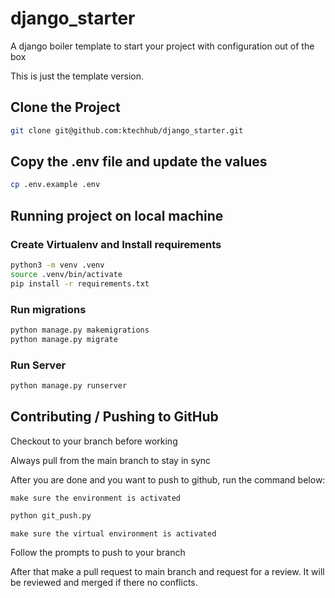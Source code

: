 # django_starter
A django boiler template to start your project with configuration out of the box

This is just the template version.

## Clone the Project
```sh
git clone git@github.com:ktechhub/django_starter.git
```

## Copy the .env file and update the values
```sh
cp .env.example .env
```


## Running project on local machine

### Create Virtualenv and Install requirements
```sh
python3 -m venv .venv
source .venv/bin/activate
pip install -r requirements.txt
```

### Run migrations
```sh
python manage.py makemigrations
python manage.py migrate
```

### Run Server
```sh
python manage.py runserver
```


## Contributing / Pushing to GitHub
Checkout to your branch before working

Always pull from the main branch to stay in sync

After you are done and you want to push to github, run the command below:

`make sure the environment is activated`

```sh
python git_push.py
```

`make sure the virtual environment is activated`

Follow the prompts to push to your branch

After that make a pull request to main branch and request for a review. It will be reviewed and merged if there no conflicts.

